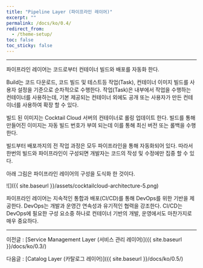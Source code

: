 ```yaml
---
title: "Pipeline Layer (파이프라인 레이어)"
excerpt: ""
permalink: /docs/ko/0.4/
redirect_from:
  - /theme-setup/
toc: false
toc_sticky: false
---
```


---
파이프라인 레이어는 코드로부터 컨테이너 빌드와 배포를 자동화 한다.

Build는 코드 다운로드, 코드 빌드 및 테스트등 작업\(Task\), 컨테이너 이미지 빌드를 사용자 설정을 기준으로 순차적으로 수행한다. 작업\(Task\)은 내부에서 작업을 수행하는 컨테이너를 사용하는데, 기본 제공되는 컨테이너 외에도 공개 또는 사용자가 만든 컨테이너를 사용하여 확장 할 수 있다.

빌드 된 이미지는 Cocktail Cloud 서버의 컨테이너로 롤링 업데이트 한다. 빌드를 통해 만들어진 이미지는 자동 빌드 번호가 부여 되는데 이를 통해 최신 버전 또는 롤백을 수행한다.

빌드부터 배포까지의 전 작업 과정은 모두 파이프라인을 통해 자동화되어 있다. 따라서 한번의 빌드와 파이프라인이 구성되면 개발자는 코드의 작성 및 수정에만 집중 할 수 있다.

아래 그림은 파이프라인 레이어의 구성을 도식화 한 것이다.

![]({{ site.baseurl }}/assets/cocktailcloud-architecture-5.png)

파이프라인 레이어는 지속적인 통합과 배포\(CI/CD\)를 통해 DevOps를 위한 기반을 제공한다. DevOps는 개발과 운영간 연속성과 유기적인 협력을 강조한다. CI/CD는 DevOps에 필요한 구성 요소중 하나로 컨테이너 기반의 개발, 운영에서도 마찬가지로 매우 중요하다.

---

이전글 : [Service Management Layer \(서비스 관리 레이어\)]({{ site.baseurl }}/docs/ko/0.3/)

다음글 : [Catalog Layer \(카탈로그 레이어\)]({{ site.baseurl }}/docs/ko/0.5/)
